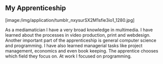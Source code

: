 ## My Apprenticeship

[image:/img/application/tumblr_nxysurSX2M1sfie3io1_1280.jpg]

As a mediamatician I have a very broad knowledge in multimedia. I have learned about the processes in video production, print and webdesign. Another important part of the apprenticeship is general computer science and programming. I have also learned managerial tasks like project management, economics and even book keeping. The apprentice chooses which field they focus on. At work I focused on programming.

